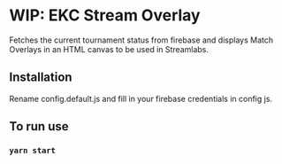 # WIP: EKC Stream Overlay

Fetches the current tournament status from firebase and displays Match Overlays in an HTML canvas to be used in Streamlabs.

## Installation

Rename config.default.js and fill in your firebase credentials in config js.

## To run use

### `yarn start`
